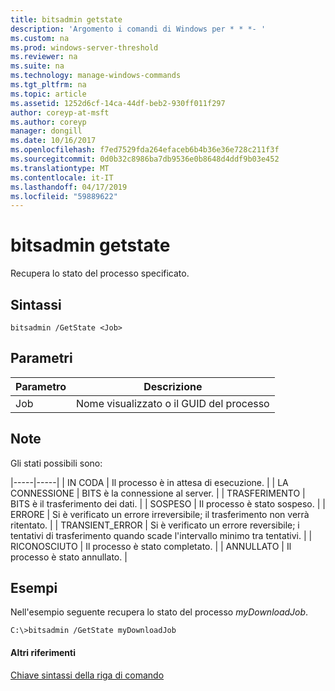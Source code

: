 ```yaml
---
title: bitsadmin getstate
description: 'Argomento i comandi di Windows per * * *- '
ms.custom: na
ms.prod: windows-server-threshold
ms.reviewer: na
ms.suite: na
ms.technology: manage-windows-commands
ms.tgt_pltfrm: na
ms.topic: article
ms.assetid: 1252d6cf-14ca-44df-beb2-930ff011f297
author: coreyp-at-msft
ms.author: coreyp
manager: dongill
ms.date: 10/16/2017
ms.openlocfilehash: f7ed7529fda264efaceb6b4b36e36e728c211f3f
ms.sourcegitcommit: 0d0b32c8986ba7db9536e0b8648d4ddf9b03e452
ms.translationtype: MT
ms.contentlocale: it-IT
ms.lasthandoff: 04/17/2019
ms.locfileid: "59889622"
---
```

# <a name="bitsadmin-getstate"></a>bitsadmin getstate



Recupera lo stato del processo specificato.

## <a name="syntax"></a>Sintassi

```
bitsadmin /GetState <Job>
```

## <a name="parameters"></a>Parametri

|Parametro|Descrizione|
|---------|-----------|
|Job|Nome visualizzato o il GUID del processo|

## <a name="remarks"></a>Note

Gli stati possibili sono:

|-----|-----| | IN CODA | Il processo è in attesa di esecuzione. | | LA CONNESSIONE | BITS è la connessione al server. | | TRASFERIMENTO | BITS è il trasferimento dei dati. | | SOSPESO | Il processo è stato sospeso. | | ERRORE | Si è verificato un errore irreversibile; il trasferimento non verrà ritentato. | | TRANSIENT_ERROR | Si è verificato un errore reversibile; i tentativi di trasferimento quando scade l'intervallo minimo tra tentativi. | | RICONOSCIUTO | Il processo è stato completato. | | ANNULLATO | Il processo è stato annullato. |

## <a name="BKMK_examples"></a>Esempi

Nell'esempio seguente recupera lo stato del processo *myDownloadJob*.
```
C:\>bitsadmin /GetState myDownloadJob
```

#### <a name="additional-references"></a>Altri riferimenti

[Chiave sintassi della riga di comando](command-line-syntax-key.md)